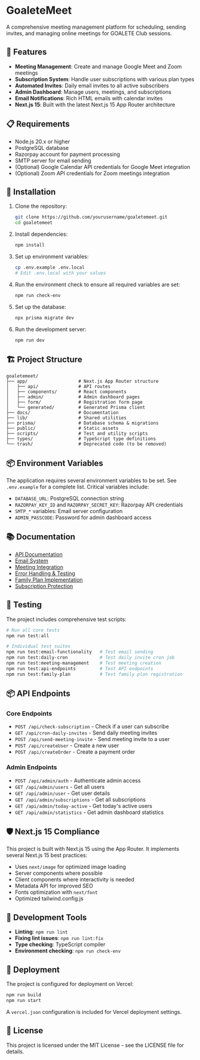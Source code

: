# GoaleteMeet

A comprehensive meeting management platform for scheduling, sending invites, and managing online meetings for GOALETE Club sessions.

## 🚀 Features

- **Meeting Management**: Create and manage Google Meet and Zoom meetings
- **Subscription System**: Handle user subscriptions with various plan types
- **Automated Invites**: Daily email invites to all active subscribers
- **Admin Dashboard**: Manage users, meetings, and subscriptions
- **Email Notifications**: Rich HTML emails with calendar invites
- **Next.js 15**: Built with the latest Next.js 15 App Router architecture

## 📋 Requirements

- Node.js 20.x or higher
- PostgreSQL database
- Razorpay account for payment processing
- SMTP server for email sending
- (Optional) Google Calendar API credentials for Google Meet integration
- (Optional) Zoom API credentials for Zoom meetings integration

## 🔧 Installation

1. Clone the repository:
   ```bash
   git clone https://github.com/yourusername/goaletemeet.git
   cd goaletemeet
   ```

2. Install dependencies:
   ```bash
   npm install
   ```

3. Set up environment variables:
   ```bash
   cp .env.example .env.local
   # Edit .env.local with your values
   ```

4. Run the environment check to ensure all required variables are set:
   ```bash
   npm run check-env
   ```

5. Set up the database:
   ```bash
   npx prisma migrate dev
   ```

6. Run the development server:
   ```bash
   npm run dev
   ```

## 🏗️ Project Structure

```
goaletemeet/
├── app/                   # Next.js App Router structure
│   ├── api/               # API routes
│   ├── components/        # React components
│   ├── admin/             # Admin dashboard pages
│   ├── form/              # Registration form page
│   └── generated/         # Generated Prisma client
├── docs/                  # Documentation
├── lib/                   # Shared utilities
├── prisma/                # Database schema & migrations
├── public/                # Static assets
├── scripts/               # Test and utility scripts
├── types/                 # TypeScript type definitions
└── trash/                 # Deprecated code (to be removed)
```

## 📦 Environment Variables

The application requires several environment variables to be set. See `.env.example` for a complete list. Critical variables include:

- `DATABASE_URL`: PostgreSQL connection string
- `RAZORPAY_KEY_ID` and `RAZORPAY_SECRET_KEY`: Razorpay API credentials
- `SMTP_*` variables: Email server configuration
- `ADMIN_PASSCODE`: Password for admin dashboard access

## 📚 Documentation

- [API Documentation](./docs/api-documentation.md)
- [Email System](./docs/email-system.md)
- [Meeting Integration](./docs/meeting-integration-tests.md)
- [Error Handling & Testing](./docs/error-handling-testing.md)
- [Family Plan Implementation](./docs/family-plan-implementation.md)
- [Subscription Protection](./docs/subscription-protection.md)

## 🧪 Testing

The project includes comprehensive test scripts:

```bash
# Run all core tests
npm run test:all

# Individual test suites
npm run test:email-functionality   # Test email sending
npm run test:daily-cron            # Test daily invite cron job
npm run test:meeting-management    # Test meeting creation
npm run test:api-endpoints         # Test API endpoints
npm run test:family-plan           # Test family plan registration
```

## 📦 API Endpoints

### Core Endpoints

- `POST /api/check-subscription` - Check if a user can subscribe
- `GET /api/cron-daily-invites` - Send daily meeting invites
- `POST /api/send-meeting-invite` - Send meeting invite to a user
- `POST /api/createUser` - Create a new user
- `POST /api/createOrder` - Create a payment order

### Admin Endpoints

- `POST /api/admin/auth` - Authenticate admin access
- `GET /api/admin/users` - Get all users
- `GET /api/admin/user` - Get user details
- `GET /api/admin/subscriptions` - Get all subscriptions
- `GET /api/admin/today-active` - Get today's active users
- `GET /api/admin/statistics` - Get admin dashboard statistics

## 🛡️ Next.js 15 Compliance

This project is built with Next.js 15 using the App Router. It implements several Next.js 15 best practices:

- Uses `next/image` for optimized image loading
- Server components where possible
- Client components where interactivity is needed
- Metadata API for improved SEO
- Fonts optimization with `next/font`
- Optimized tailwind.config.js

## 🧰 Development Tools

- **Linting**: `npm run lint`
- **Fixing lint issues**: `npm run lint:fix`
- **Type checking**: TypeScript compiler
- **Environment checking**: `npm run check-env`

## 🚀 Deployment

The project is configured for deployment on Vercel:

```bash
npm run build
npm run start
```

A `vercel.json` configuration is included for Vercel deployment settings.

## 📄 License

This project is licensed under the MIT License - see the LICENSE file for details.
